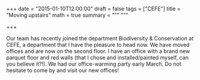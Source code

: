 +++
date = "2015-01-10T12:00:00"
draft = false
tags = ["CEFE"]
title = "Moving upstairs"
math = true
summary = """
"""

+++
 
Our team has recently joined the department Biodiversity & Conservation at CEFE, a 
department that I have the pleasure to head now. We have moved offices and are now 
on the second floor. I have an office with a brand new parquet floor and red walls 
(that I chose and installed/painted myself, can you believe it?!). We had our 
office-warming party early March. Do not hesitate to come by and visit our new 
offices!
